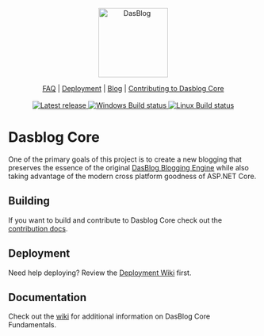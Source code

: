 <p align="center">
  <a href="https://github.com/poppastring/dasblog-core">
    <img src="https://github.com/poppastring/dasblog-core/blob/documentation-iupdate/images/dasblog.jpg?raw=true" width="140px" alt="DasBlog" />
  </a>
</p>
<p align="center">
	<a href="https://github.com/poppastring/dasblog-core/blob/main/FAQ.md">FAQ</a> |
	<a href="https://github.com/poppastring/dasblog-core/wiki/1.-Deployment">Deployment</a> |
	<a href="https://www.poppastring.com/blog/category/dasblog-core">Blog</a> |
	<a href="https://github.com/poppastring/dasblog-core/blob/main/CONTRIBUTING.md">Contributing to Dasblog Core</a>
	<br /><br />
	<a href="https://github.com/poppastring/dasblog-core/releases/">
		<img src="https://img.shields.io/github/v/release/poppastring/dasblog-core.svg" alt="Latest release" />
	</a>
	<a href="https://poppastring.visualstudio.com/dasblog-core/_build/latest?definitionId=2&branchName=main">
		<img src="https://poppastring.visualstudio.com/dasblog-core/_apis/build/status/poppastring.dasblog-core?branchName=master&jobName=Job&configuration=Job%20windows" alt="Windows Build status" />
	</a>
	<a href="https://poppastring.visualstudio.com/dasblog-core/_build/latest?definitionId=2&branchName=main">
		<img src="https://poppastring.visualstudio.com/dasblog-core/_apis/build/status/poppastring.dasblog-core?branchName=master&jobName=Job&configuration=Job%20linux" alt="Linux Build status" />
	</a>
</p>

# Dasblog Core
One of the primary goals of this project is to create a new blogging that preserves the essence of the original [DasBlog Blogging Engine](https://msdn.microsoft.com/en-us/library/aa480016.aspx) while also taking advantage of the modern cross platform goodness of ASP.NET Core.

## Building 
If you want to build and contribute to Dasblog Core check out the [contribution docs](https://github.com/poppastring/dasblog-core/blob/main/CONTRIBUTING.md).

## Deployment
Need help deploying? Review the [Deployment Wiki](https://github.com/poppastring/dasblog-core/wiki/1.-Deployment) first.

## Documentation
Check out the [wiki](https://github.com/poppastring/dasblog-core/wiki) for additional information on DasBlog Core Fundamentals.

